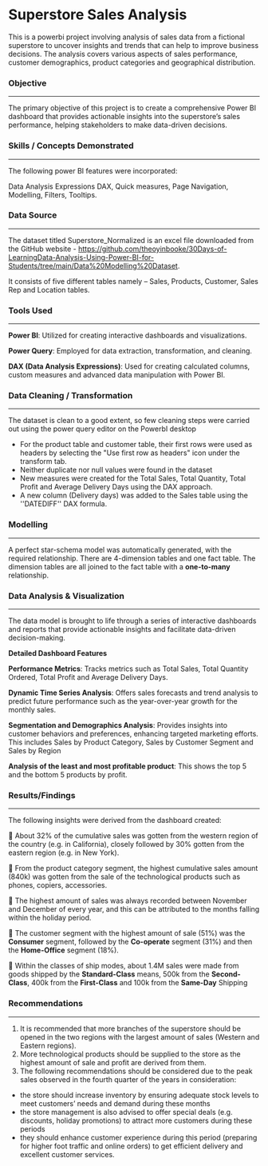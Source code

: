 # Superstore Sales Analysis

This is a powerbi project involving analysis of sales data from a fictional superstore to uncover insights and trends that can help to improve business decisions. The analysis covers various aspects of sales performance, customer demographics, product categories and geographical distribution. 


### Objective
---

The primary objective of this project is to create a comprehensive Power BI dashboard that provides actionable insights into the superstore’s sales performance, helping stakeholders to make data-driven decisions.

### Skills / Concepts Demonstrated
---

The following power BI features were incorporated:

Data Analysis Expressions DAX, Quick measures, Page Navigation, Modelling, Filters, Tooltips.

### Data Source
---

The dataset titled Superstore_Normalized is an excel file downloaded from the GitHub website - https://github.com/theoyinbooke/30Days-of-LearningData-Analysis-Using-Power-BI-for-Students/tree/main/Data%20Modelling%20Dataset. 

It consists of five different tables namely – Sales, Products, Customer, Sales Rep and Location tables.

### Tools Used
---

**Power BI**: Utilized for creating interactive dashboards and visualizations.

**Power Query**: Employed for data extraction, transformation, and cleaning.

**DAX (Data Analysis Expressions)**: Used for creating calculated columns, custom measures and advanced data manipulation with Power BI.

### Data Cleaning / Transformation
---

The dataset is clean to a good extent, so few cleaning steps were carried out using the power query editor on the PowerbI desktop

- For the product table and customer table, their first rows were used as headers by selecting the "Use first row as headers" icon under the transform tab. 
- Neither duplicate nor null values were found in the dataset
- New measures were created for the Total Sales, Total Quantity, Total Profit and Average Delivery Days using the DAX approach. 
- A new column (Delivery days) was added to the Sales table using the ''DATEDIFF'' DAX formula.

### Modelling
---

A perfect star-schema model was automatically generated, with the required relationship. There are 4-dimension tables and one fact table. The dimension tables are all joined to the fact table with a **one-to-many** relationship.



### Data Analysis & Visualization
---

The data model is brought to life through a series of interactive dashboards and reports that provide actionable insights and facilitate data-driven decision-making.

**Detailed Dashboard Features**

**Performance Metrics**: Tracks metrics such as Total Sales, Total Quantity Ordered, Total Profit and Average Delivery Days.

**Dynamic Time Series Analysis**: Offers sales forecasts and trend analysis to predict future performance such as the year-over-year growth for the monthly sales.

**Segmentation and Demographics Analysis**: Provides insights into customer behaviors and preferences, enhancing targeted marketing efforts. This includes Sales by Product Category, Sales by Customer Segment and Sales by Region

**Analysis of the least and most profitable product**: This shows the top 5 and the bottom 5 products by profit.

### Results/Findings
---

The following insights were derived from the dashboard created:

	About 32% of the cumulative sales was gotten from the western region of the country (e.g. in California), closely followed by 30% gotten from the eastern region (e.g. in New York).

	From the product category segment, the highest cumulative sales amount (840k) was gotten from the sale of the technological products such as phones, copiers, accessories.

	The highest amount of sales was always recorded between November and December of every year, and this can be attributed to the months falling within the holiday period.

	The customer segment with the highest amount of sale (51%) was the **Consumer** segment, followed by the **Co-operate** segment (31%) and then the **Home-Office** segment (18%).

	Within the classes of ship modes, about 1.4M sales were made from goods shipped by the **Standard-Class** means, 500k from the **Second-Class**, 400k from the **First-Class** and 100k from the **Same-Day** Shipping

### Recommendations
---

1.	It is recommended that more branches of the superstore should be opened in the two regions with the largest amount of sales (Western and Eastern regions).
2.	More technological products should be supplied to the store as the highest amount of sale and profit are derived from them. 
3.	The following recommendations should be considered due to the peak sales observed in the fourth quarter of the years in consideration:
- the store should increase inventory by ensuring adequate stock levels to meet customers’ needs and demand during these months 
- the store management is also advised to offer special deals (e.g. discounts, holiday promotions) to attract more customers during these periods 
- they should enhance customer experience during this period (preparing for higher foot traffic and online orders) to get efficient delivery and excellent customer services.










